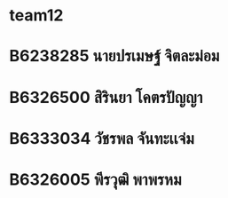 # team12
# B6238285 นายปรเมษฐ์ จิตละม่อม
# B6326500 สิรินยา โคตรปัญญา
# B6333034 วัชรพล จันทะเเจ่ม
# B6326005 พีรวุฒิ พาพรหม